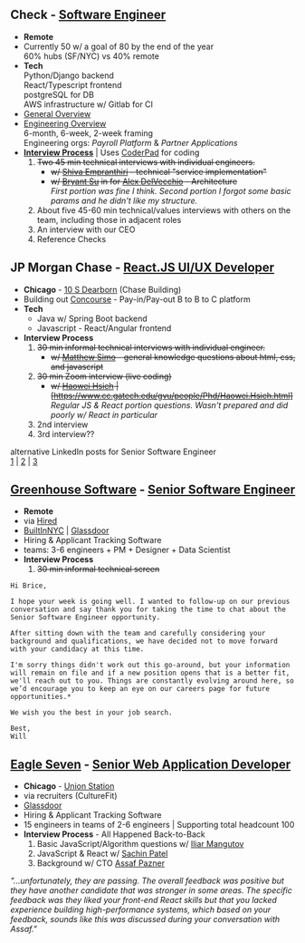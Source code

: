 
## Check - [Software Engineer](https://www.checkhq.com/company/open-roles?gh_jid=4029901004) 
- **Remote**  
- Currently 50 w/ a goal of 80 by the end of the year  
60% hubs (SF/NYC) vs 40% remote  
- **Tech**  
Python/Django backend  
React/Typescript frontend  
postgreSQL for DB  
AWS infrastructure w/ Gitlab for CI  
- [General Overview](https://www.notion.so/checkhq/Check-Overview-a332fd2facb14c70a1c38cf8510aa8b5) 
- [Engineering Overview](https://www.notion.so/checkhq/Check-Engineering-Overview-0e88fc35a4f243c3b88cae14d22d0a89)  
6-month, 6-week, 2-week framing  
Engineering orgs: *Payroll Platform* & *Partner Applications*
- **[Interview Process](https://www.notion.so/Check-Engineering-Interviews-2f5ad4afdae243f6a7f30afc8e33acc6)**  | Uses [CoderPad](https://app.coderpad.io/launch-sandbox) for coding
  1. <strike>Two 45 min technical interviews with individual engineers.</strike>
	  - <strike>w/ [Shiva Empranthiri](https://www.linkedin.com/in/sempranthiri/) - technical "service implementation"</strike>  
	  - <strike>w/ [Bryant Su](https://www.linkedin.com/in/bryantwsu/) in for [Alex DelVecchio](https://www.linkedin.com/in/delvecchioalex/) - Architecture</strike>  
	  *First portion was fine I think. Second portion I forgot some basic params and he didn't like my structure.*
  2. About five 45-60 min technical/values interviews with others on the team, including those in adjacent roles  
  3. An interview with our CEO  
  4. Reference Checks  



## JP Morgan Chase - [React.JS UI/UX Developer](https://jpmc.fa.oraclecloud.com/hcmUI/CandidateExperience/en/sites/CX_1001/job/210089927/) 
- **Chicago** - [10 S Dearborn](https://goo.gl/maps/5E83Go6FUoxcgFDC6) (Chase Building)
- Building out [Concourse](
https://www.jpmorgan.com/solutions/treasury-payments/digital-channels/concourse) - Pay-in/Pay-out  B to B to C platform
- **Tech** 
	- Java w/ Spring Boot backend
	- Javascript - React/Angular frontend		
- **Interview Process**  
  1. <strike>30 min informal technical interviews with individual engineer.</strike>
	  - <strike>w/ [Matthew Simo](https://www.linkedin.com/in/matthewsimo/) - general knowledge questions about html, css, and javascript</strike>  
  2. <strike>30 min Zoom interview (live coding)</strike> 
	  - <strike>w/ [Haowei Hsieh](https://www.linkedin.com/in/matthewsimo/) | [https://www.cc.gatech.edu/gvu/people/Phd/Haowei.Hsieh.html] </strike>  
*Regular JS & React portion questions. Wasn't prepared and did poorly w/ React in particular*
  3. 2nd interview  
  4. 3rd interview??

alternative LinkedIn posts for Senior Software Engineer  
[1](https://www.linkedin.com/jobs/view/2673554313/) | [2](https://www.linkedin.com/jobs/view/2672509332/) | [3](https://www.linkedin.com/jobs/view/2673550451/)




## [Greenhouse Software](https://www.greenhouse.io/) - [Senior Software Engineer](https://www.greenhouse.io/careers/opportunities/job?id=2369285)
- **Remote** 
- via [Hired](https://hired.com/ivrs/1306587) 
- [BuiltInNYC](https://www.builtinnyc.com/company/greenhouse-software) | [Glassdoor](https://www.glassdoor.com/Overview/Working-at-Greenhouse-Software-EI_IE657749.11,30.htm)  
- Hiring & Applicant Tracking Software 
- teams: 3-6 engineers + PM + Designer + Data Scientist   
- **Interview Process**  
  1. <strike>30 min informal technical screen</strike>  
```
Hi Brice,

I hope your week is going well. I wanted to follow-up on our previous conversation and say thank you for taking the time to chat about the Senior Software Engineer opportunity.

After sitting down with the team and carefully considering your background and qualifications, we have decided not to move forward with your candidacy at this time.

I'm sorry things didn't work out this go-around, but your information will remain on file and if a new position opens that is a better fit, we'll reach out to you. Things are constantly evolving around here, so we’d encourage you to keep an eye on our careers page for future opportunities.*

We wish you the best in your job search.

Best,
Will
```


## [Eagle Seven](https://www.eagleseven.com/) - [Senior Web Application Developer](https://www.linkedin.com/jobs/search/?f_C=1375605&geoId=92000000)
- **Chicago** - [Union Station](https://goo.gl/maps/b7DMv4Kc7gGePdY29)
- via recruiters (CultureFit)
- [Glassdoor](https://www.glassdoor.com/Overview/Working-at-Eagle-Seven-EI_IE501132.11,22.htm)  
- Hiring & Applicant Tracking Software 
- 15 engineers in teams of 2-6 engineers | Supporting total headcount 100 
- **Interview Process** - All Happened Back-to-Back  
  1. Basic JavaScript/Algorithm questions w/ [Iliar Mangutov](https://www.linkedin.com/in/iliar-mangutov-93519514/)  
  2. JavaScript & React w/ [Sachin Patel](https://www.linkedin.com/in/sachinnpatel/)  
  3. Background w/ CTO [Assaf Pazner](https://www.linkedin.com/in/assafpazner/)  

*"...unfortunately, they are passing. The overall feedback was positive but they have another candidate that was stronger in some areas.  The specific feedback was they liked your front-end React skills but that you lacked experience building high-performance systems, which based on your feedback, sounds like this was discussed during your conversation with Assaf."*

